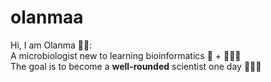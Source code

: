 # olanmaa
Hi, I am Olanma 👋🏾: <br/>
A microbiologist new to learning bioinformatics 🔬 + 👩🏾‍💻 <br/>
The goal is to become a __well-rounded__ scientist one day 👩🏾‍🔬
